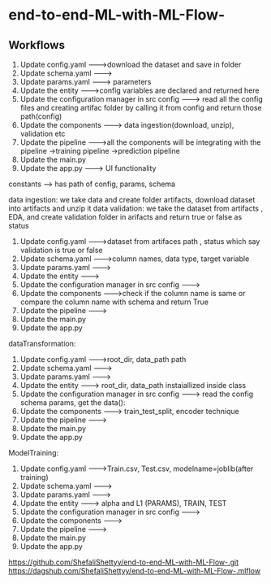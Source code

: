 # end-to-end-ML-with-ML-Flow-
## Workflows

1. Update config.yaml                             --->download the dataset and save in folder
2. Update schema.yaml                             --->
3. Update params.yaml                             ---> parameters
4. Update the entity                              --->config variables are declared and returned here
5. Update the configuration manager in src config ---> read all the config files and creating artifac folder by calling it from config and return those path(config)
6. Update the components                          ---> data ingestion(download, unzip), validation etc
7. Update the pipeline                            --->all the components will be integrating with the pipeline ->training pipeline ->prediction pipeline
8. Update the main.py
9. Update the app.py                              ---> UI functionality 

constants --> has path of config, params, schema

data ingestion: we take data and create folder artifacts, download dataset into artifacts and unzip it
data validation: we take the dataset from artifacts , EDA, and create validation folder in arifacts and return true or false as status

1. Update config.yaml                             --->dataset from artifaces path , status which say validation is true or false
2. Update schema.yaml                             --->column names, data type, target variable
3. Update params.yaml                             ---> 
4. Update the entity                              --->
5. Update the configuration manager in src config ---> 
6. Update the components                          --->check if the column name is same or compare the column name with schema and return True
7. Update the pipeline                            --->
8. Update the main.py
9. Update the app.py 

dataTransformation:

1. Update config.yaml                             --->root_dir, data_path  path
2. Update schema.yaml                             --->
3. Update params.yaml                             ---> 
4. Update the entity                              ---> root_dir, data_path instaiallized inside class
5. Update the configuration manager in src config ---> read the config schema params, get the data():
6. Update the components                          ---> train_test_split, encoder technique
7. Update the pipeline                            --->
8. Update the main.py
9. Update the app.py

ModelTraining:

1. Update config.yaml                             --->Train.csv, Test.csv, modelname=joblib(after training)
2. Update schema.yaml                             --->
3. Update params.yaml                             ---> 
4. Update the entity                              ---> alpha and L1 (PARAMS), TRAIN, TEST
5. Update the configuration manager in src config ---> 
6. Update the components                          ---> 
7. Update the pipeline                            --->
8. Update the main.py
9. Update the app.py 

https://github.com/ShefaliShettyy/end-to-end-ML-with-ML-Flow-.git
https://dagshub.com/ShefaliShettyy/end-to-end-ML-with-ML-Flow-.mlflow